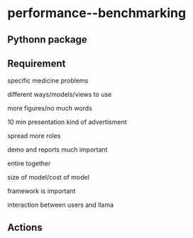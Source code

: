 # performance--benchmarking

## Pythonn package


## Requirement

specific medicine problems

different ways/models/views to use

more figures/no much words

10 min presentation kind of advertisment

spread more roles

demo and reports much important

entire together

size of model/cost of model

framework is important

interaction between users and llama
## Actions


